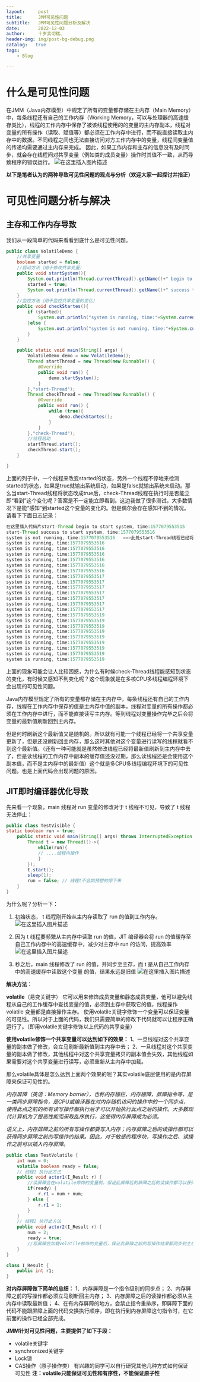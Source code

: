 ```yaml
---
layout:     post
title:      JMM可见性问题
subtitle:   JMM可见性问题分析及解决
date:       2022-12-03
author:     十岁卖切糕、
header-img: img/post-bg-debug.png
catalog:   true
tags:
    - Blog

---
```


# 什么是可见性问题
在JMM（Java内存模型）中规定了所有的变量都存储在主内存（Main Memory）中，每条线程还有自己的工作内存（Working Memory，可以与处理器的高速缓存类比），线程的工作内存中保存了被该线程使用的的变量的主内存副本，线程对变量的所有操作（读取、赋值等）都必须在工作内存中进行，而不能直接读取主内存中的数据。不同线程之间也无法直接访问对方工作内存中的变量，线程间变量值的传递均需要通过主内存来完成。
因此，如果工作内存和主存的信息没有及时同步，就会存在线程间对共享变量（例如类的成员变量）操作时其值不一致，从而导致程序的错误运行。
![在这里插入图片描述](2022-12-03-JMM%E4%B9%8B%E5%8F%AF%E8%A7%81%E6%80%A7.assets/6e8648541a514a079a6d33ca436e6843.png)

**以下是笔者认为的两种导致可见性问题的观点与分析（欢迎大家一起探讨并指正）**

# 可见性问题分析与解决

## 主存和工作内存导致
我们从一段简单的代码来看看到底什么是可见性问题。

```java
public class VolatileDemo {
	//共享变量
    boolean started = false;
	//启动方法（用于修改共享变量）
    public void startSystem(){
        System.out.println(Thread.currentThread().getName()+" begin to start system, time:"+System.currentTimeMillis());
        started = true;
        System.out.println(Thread.currentThread().getName()+" success to start system, time:"+System.currentTimeMillis());
    }
	//监控方法（用于监控共享变量的变化）
    public void checkStartes(){
        if (started){
            System.out.println("system is running, time:"+System.currentTimeMillis());
        }else {
            System.out.println("system is not running, time:"+System.currentTimeMillis());
        }
    }

    public static void main(String[] args) {
        VolatileDemo demo = new VolatileDemo();
        Thread startThread = new Thread(new Runnable() {
            @Override
            public void run() {
                demo.startSystem();
            }
        },"start-Thread");
        Thread checkThread = new Thread(new Runnable() {
            @Override
            public void run() {
                while (true){
                    demo.checkStartes();
                }
            }
        },"check-Thread");
        //线程启动
        startThread.start();
        checkThread.start();
    }

}

```
上面的列子中，一个线程来改变started的状态，另外一个线程不停地来检测started的状态，如果是true就输出系统启动，如果是false就输出系统未启动。那么当start-Thread线程将状态改成true后，check-Thread线程在执行时是否能立即“看到”这个变化呢？答案是不一定能立即看到。这边我做了很多测试，大多数情况下是能“感知”到started这个变量的变化的。但是偶尔会存在感知不到的情况。请看下下面日志记录：

```java
在这里插入代码片start-Thread begin to start system, time:1577079553515
start-Thread success to start system, time:1577079553516  
system is not running, time:1577079553516   ==>此处start-Thread线程已经将状态设置成true,但是check-Thread线程还是没检测到
system is running, time:1577079553516
system is running, time:1577079553516
system is running, time:1577079553516
system is running, time:1577079553516
system is running, time:1577079553516
system is running, time:1577079553516
system is running, time:1577079553517
system is running, time:1577079553517
system is running, time:1577079553517
system is running, time:1577079553517
system is running, time:1577079553517
system is running, time:1577079553517
system is running, time:1577079553517
system is running, time:1577079553519
system is running, time:1577079553519
system is running, time:1577079553519
system is running, time:1577079553519
system is running, time:1577079553519
system is running, time:1577079553519
system is running, time:1577079553519
system is running, time:1577079553519
system is running, time:1577079553519
```
上面的现象可能会让人比较困惑，为什么有时候check-Thread线程能感知到状态的变化，有时候又感知不到变化呢？这个现象就是在多核CPU多线程编程环境下会出现的可见性问题。

Java内存模型规定了所有的变量都存储在主内存中，每条线程还有自己的工作内存，线程在工作内存中保存的值是主内存中值的副本，线程对变量的所有操作都必须在工作内存中进行，而不能直接读写主内存。等到线程对变量操作完毕之后会将变量的最新值刷新回到主内存。

但是何时刷新这个最新值又是随机的。所以就有可能一个线程已经将一个共享变量更新了，但是还没刷新回主内存，那么这时其他对这个变量进行读写的线程就看不到这个最新值。（还有一种可能就是虽然修改线程已经将最新值刷新到主内存中去了，但是读线程的工作内存中副本的缓存值还没过期，那么读线程还是会使用这个副本值，而不是主内存中的最新值）这个就是多CPU多线程编程环境下的可见性问题。也是上面代码会出现问题的原因。

## JIT即时编译器优化导致
先来看一个现象，main 线程对 run 变量的修改对于 t 线程不可见，导致了 t 线程无法停止：

```java
public class TestVisible {
static boolean run = true;
	public static void main(String[] args) throws InterruptedException {
		Thread t = new Thread(()->{
			while(run){
			// ....线程内操作
			}
		});
		t.start();
		sleep(1);
		run = false; // 线程t不会如预想的停下来
	}
}
```
为什么呢？分析一下：
1. 初始状态， t 线程刚开始从主内存读取了 run 的值到工作内存。
![在这里插入图片描述](2022-12-03-JMM%E4%B9%8B%E5%8F%AF%E8%A7%81%E6%80%A7.assets/1781ea88c5374739948eb0e37db2e31e.png)

2. 因为 t 线程要频繁从主内存中读取 run 的值，JIT 编译器会将 run 的值缓存至自己工作内存中的高速缓存中，减少对主存中 run 的访问，提高效率
![在这里插入图片描述](2022-12-03-JMM%E4%B9%8B%E5%8F%AF%E8%A7%81%E6%80%A7.assets/3b49f44550ff4d3cb5a28080b205baa3.png)


3.  秒之后，main 线程修改了 run 的值，并同步至主存，而 t 是从自己工作内存中的高速缓存中读取这个变量
的值，结果永远是旧值
![在这里插入图片描述](2022-12-03-JMM%E4%B9%8B%E5%8F%AF%E8%A7%81%E6%80%A7.assets/48353303885c468083e6521f5be8434a.png)


**解决方法：**

**volatile**（易变关键字）
它可以用来修饰成员变量和静态成员变量，他可以避免线程从自己的工作缓存中查找变量的值，必须到主存中获取它的值，线程操作 volatile 变量都是直接操作主存。
使用volatile关键字修饰一个变量可以保证变量的可见性。所以对于上面的代码，我们只需要简单的修改下代码就可以让程序正确运行了。（即用volatile关键字修饰以上代码的共享变量）


**使用volatile修饰一个共享变量可以达到如下的效果：**
1、一旦线程对这个共享变量的副本做了修改，会立马刷新最新值到主内存中去；
2、一旦线程对这个共享变量的副本做了修改，其他线程中对这个共享变量拷贝的副本值会失效，其他线程如果需要对这个共享变量进行读写，必须重新从主内存中加载。

那么volatile具体是怎么达到上面两个效果的呢？其实volatile底层使用的是内存屏障来保证可见性的。

*内存屏障（英语：Memory barrier），也称内存栅栏，内存栅障，屏障指令等，是一类同步屏障指令，是CPU或编译器在对内存随机访问的操作中的一个同步点，使得此点之前的所有读写操作都执行后才可以开始执行此点之后的操作。大多数现代计算机为了提高性能而采取乱序执行，这使得内存屏障成为必须。*

*语义上，内存屏障之前的所有写操作都要写入内存；内存屏障之后的读操作都可以获得同步屏障之前的写操作的结果。因此，对于敏感的程序块，写操作之后、读操作之前可以插入内存屏障。*

```java
public class TestVolatile {
    int num = 0;
    volatile boolean ready = false;
    // 线程1 执行此方法
    public void actor1(I_Result r) {
        //读屏障会在volatile修饰的变量前，保证此屏障后的屏障之后的读操作都可以获得同步屏障之前的写操作的结果
        if(ready) {
            r.r1 = num + num;
        } else {
            r.r1 = 1;
        }
    }
    // 线程2 执行此方法
    public void actor2(I_Result r) {
        num = 2;
        ready = true;
        //写屏障会加载volatile修饰的变量后，保证此屏障之前的写操作结果都同步到主存中（因为num的操作在ready之前，所以也被该屏障保证，所以num不需要volatile修饰）
    }
}

class I_Result {
    public int r1;
}
```

**对内存屏障做下简单的总结：**
1、内存屏障是一个指令级别的同步点；
2、内存屏障之前的写操作都必须立马刷新回主内存；
3、内存屏障之后的读操作都必须从主内存中读取最新值；
4、在有内存屏障的地方，会禁止指令重排序，即屏障下面的代码不能跟屏障上面的代码交换执行顺序，即在执行到内存屏障这句指令时，在它前面的操作已经全部完成。

**JMM针对可见性问题，主要提供了如下手段：**
 - volatile关键字 
 - synchronized关键字 
 - Lock锁 
 - CAS操作（原子操作类）
 有兴趣的同学可以自行研究其他几种方式如何保证可见性
  **注：volatile只能保证可见性和有序性，不能保证原子性**
